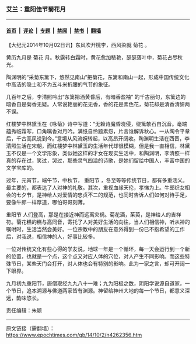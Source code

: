 ### 艾兰：重阳佳节菊花月

---

#### [首页](../../../..?n4262356) &nbsp;|&nbsp; [评论](../../../../../epoch-comment?n4262356) &nbsp;|&nbsp; [专题](../../../../../epoch-special?n4262356) &nbsp;|&nbsp; [禁闻](../../../../../epoch-news?n4262356) &nbsp;|&nbsp; [禁书](../../../../../books?n4262356) &nbsp;|&nbsp; [翻墙](https://github.com/gfw-breaker/nogfw/blob/master/README.md?n4262356)


<div class="post_content" id="artbody" itemprop="articleBody">
 <!-- article content begin -->
 <p>
  【大纪元2014年10月02日讯】东风吹开桃李，西风染就
  <ok href="https://www.epochtimes.com/gb/tag/%E8%8F%8A%E8%8A%B1.html">
   菊花
  </ok>
  。
 </p>
 <p>
  黄历九月是
  <ok href="https://www.epochtimes.com/gb/tag/%E8%8F%8A%E8%8A%B1.html">
   菊花
  </ok>
  月。秋露转白霜时，黄花愈加秾艳，瑟瑟落叶中，菊花占尽秋光。
 </p>
 <p>
  陶渊明的“采菊东篱下，悠然见南山”把菊花，东篱和南山一起，形成中国传统文化中高洁的隐士和不为五斗米折腰的气节的象征。
 </p>
 <p>
  几百年之后，李清照吟出“东篱把酒黄昏后，有暗香盈袖” 的千古丽句，东篱边的暗香自是菊香无疑。人常说艳丽的花无香，香的花是素色花，菊花却是清香清妍两不误。
 </p>
 <p>
  红楼梦中林黛玉在《咏菊》诗中写道：“无赖诗魔昏晓侵，绕篱欹石自沉音。毫端蕴秀临霜写，口角噙香对月吟。满纸自怜题素怨，片言谁解诉秋心。一从陶令平章后，千古高风说到今。”意境从风流婉转起，以高昂开阔收。陶渊明生活在西晋，李清照生活在宋朝，而红楼梦中林黛玉的生活年代却很模糊，但是我一直相信，林黛玉不仅是一个文学形象，类似她这样的才女在现实生活中，和陶渊明，李清照一样真的存在过，笑过，哭过，那些灵气四溢的诗歌，是她们留给中国人，丰富中国的文学宝库的。
 </p>
 <p>
  过年，元宵节，端午节，中秋节，
  <ok href="https://www.epochtimes.com/gb/tag/%E9%87%8D%E9%98%B3%E8%8A%82.html">
   重阳节
  </ok>
  ，冬至等等传统节日，都有多重涵义。最主要的，都表达了人对神的礼敬。其次，重视血缘天伦，孝悌为上。牛郎织女相会的七夕节，是神给人对爱情的忠贞不二的规范，也同时告诉人们如何对待手足，要像牛郎一样厚道，哪怕哥哥刻薄。
 </p>
 <p>
  <ok href="https://www.epochtimes.com/gb/tag/%E9%87%8D%E9%98%B3%E8%8A%82.html">
   重阳节
  </ok>
  人们登高，那是在接近神而远离灾祸。菊花酒，茱萸，是神给人的吉祥符。菊花糕的糕与高同音，寄托了人对美好生活的向往，当人们相信神，听从神的嘱咐时，生活当然会美好。一位宗教中的朋友在意外得到一份已不抱希望的工作后，对我说，相信神的人，好事比较多。
 </p>
 <p>
  一位对传统文化有些心得的学友说，地球一年是一个循环，每一天会运行到一个新的位置，也就是一个点，这个点又对应人体的穴位，对人产生不同影响。而这些特殊节日，某些天门会打开，对人体也会有特别的影响。此为一家之言，却可开阔一下眼界。
 </p>
 <p>
  九月初九重阳节，唐僧取经九九八十一难；九为阳极之数，阴阳学说源自道家，一个节日，追本溯源与佛道两家皆有渊源。神留给神州大地的每一个节日，都意义深远，韵味悠长。
 </p>
 <p>
  责任编辑：朱颖
 </p>
 <!-- article content end -->
 <div id="below_article_ad">
 </div>
</div>


---

原文链接（需翻墙）：https://www.epochtimes.com/gb/14/10/2/n4262356.htm